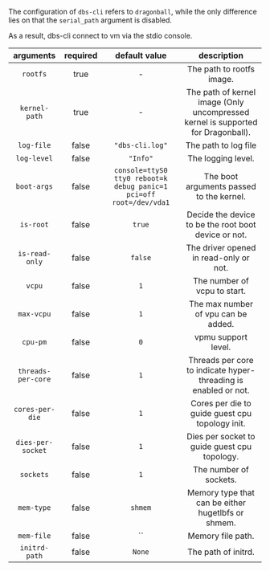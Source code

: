 The configuration of `dbs-cli` refers to `dragonball`, while the only difference lies on that the `serial_path` argument is disabled.

As a result, dbs-cli connect to vm via the stdio console.

|     arguments      | required |                           default value                            |                                   description                                    |
|:------------------:|:--------:|:------------------------------------------------------------------:|:--------------------------------------------------------------------------------:|
|      `rootfs`      |   true   |                                 -                                  |                            The path to rootfs image.                             |
|   `kernel-path`    |   true   |                                 -                                  | The path of kernel image (Only uncompressed kernel is supported for Dragonball). |
|     `log-file`     |  false   |                          `"dbs-cli.log"`                           |                               The path to log file                               |
|    `log-level`     |  false   |                              `"Info"`                              |                                The logging level.                                |
|    `boot-args`     |  false   | `console=ttyS0 tty0 reboot=k debug panic=1 pci=off root=/dev/vda1` |                     The boot arguments passed to the kernel.                     |
|     `is-root`      |  false   |                               `true`                               |               Decide the device to be the root boot device or not.               |
|   `is-read-only`   |  false   |                              `false`                               |                      The driver opened in read-only or not.                      |
|       `vcpu`       |  false   |                                `1`                                 |                           The number of vcpu to start.                           |
|     `max-vcpu`     |  false   |                                `1`                                 |                       The max number of vpu can be added.                        |
|      `cpu-pm`      |  false   |                                `0`                                 |                               vpmu support level.                                |
| `threads-per-core` |  false   |                                `1`                                 |         Threads per core to indicate hyper-threading is enabled or not.          |
|  `cores-per-die`   |  false   |                                `1`                                 |                 Cores per die to guide guest cpu topology init.                  |
| `dies-per-socket`  |  false   |                                `1`                                 |                   Dies per socket to guide guest cpu topology.                   |
|     `sockets`      |  false   |                                `1`                                 |                              The number of sockets.                              |
|     `mem-type`     |  false   |                              `shmem`                               |                Memory type that can be either hugetlbfs or shmem.                |
|     `mem-file`     |  false   |                                 ``                                 |                                Memory file path.                                 |
|   `initrd-path`    |  false   |                               `None`                               |                               The path of initrd.                                |
